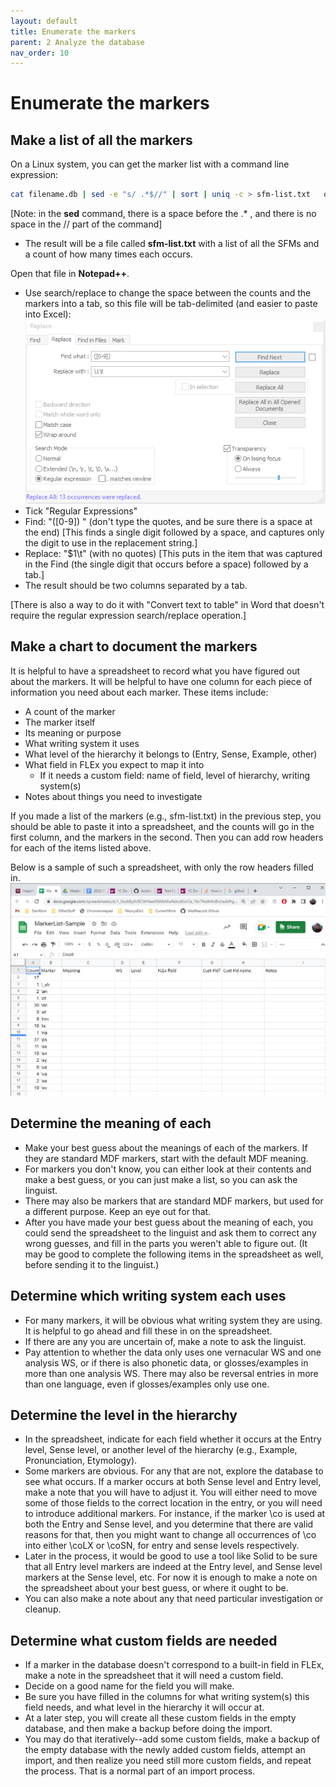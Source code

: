 ```yaml
---
layout: default
title: Enumerate the markers
parent: 2 Analyze the database
nav_order: 10
---
```

# Enumerate the markers
## Make a list of all the markers
On a Linux system, you can get the marker list with a command line expression:
```bash
cat filename.db | sed -e "s/ .*$//" | sort | uniq -c > sfm-list.txt   or dos2unix < filename.db | sed -e "s/ .*$//" | sort | uniq -c > sfm-list.txt
```
[Note: in the **sed** command, there is a space before the .* , and there is no space in the // part of the command]

- The result will be a file called **sfm-list.txt** with a list of all the SFMs and a count of how many times each occurs.

Open that file in **Notepad++**.
- Use search/replace to change the space between the counts and the markers into a tab, so this file will be tab-delimited (and easier to paste into Excel): ![Notepad++ Search/Replace Dialog](assets/Notepadplusplus-search-replace.png "Notepad++ Search/Replace dialog box")
- Tick "Regular Expressions"
- Find: "([0-9]) " (don't type the quotes, and be sure there is a space at the end) [This finds a single digit followed by a space, and captures only the digit to use in the replacement string.]
- Replace: "$1\t" (with no quotes)  [This puts in the item that was captured in the Find (the single digit that occurs before a space) followed by a tab.]
- The result should be two columns separated by a tab.

[There is also a way to do it with "Convert text to table" in Word that doesn't require the regular expression search/replace operation.]

## Make a chart to document the markers
It is helpful to have a spreadsheet to record what you have figured out about the markers.  It will be helpful to have one column for each piece of information you need about each marker.  These items include:
- A count of the marker
- The marker itself
- Its meaning or purpose
- What writing system it uses
- What level of the hierarchy it belongs to (Entry, Sense, Example, other)
- What field in FLEx you expect to map it into
  - If it needs a custom field: name of field, level of hierarchy, writing system(s)
- Notes about things you need to investigate

If you made a list of the markers (e.g., sfm-list.txt) in the previous step, you should be able to paste it into a spreadsheet, and the counts will go in the first column, and the markers in the second.  Then you can add row headers for each of the items listed above.

Below is a sample of such a spreadsheet, with only the row headers filled in.
![A spreadsheet of SFM markers](assets/20-sample-spreadsheet.png "SFM marker spreadsheet")

## Determine the meaning of each
- Make your best guess about the meanings of each of the markers.  If they are standard MDF markers, start with the default MDF meaning.
- For markers you don't know, you can either look at their contents and make a best guess, or you can just make a list, so you can ask the linguist.
- There may also be markers that are standard MDF markers, but used for a different purpose.  Keep an eye out for that.
- After you have made your best guess about the meaning of each, you could send the spreadsheet to the linguist and ask them to correct any wrong guesses, and fill in the parts you weren't able to figure out.  (It may be good to complete the following items in the spreadsheet as well, before sending it to the linguist.)

## Determine which writing system each uses
 - For many markers, it will be obvious what writing system they are using.  It is helpful to go ahead and fill these in on the spreadsheet.
 - If there are any you are uncertain of, make a note to ask the linguist.
 - Pay attention to whether the data only uses one vernacular WS and one analysis WS, or if there is also phonetic data, or glosses/examples in more than one analysis WS.  There may also be reversal entries in more than one language, even if glosses/examples only use one.
## Determine the level in the hierarchy
 - In the spreadsheet, indicate for each field whether it occurs at the Entry level, Sense level, or another level of the hierarchy (e.g., Example, Pronunciation, Etymology).
 - Some markers are obvious.  For any that are not, explore the database to see what occurs.  If a marker occurs at both Sense level and Entry level, make a note that you will have to adjust it.  You will either need to move some of those fields to the correct location in the entry, or you will need to introduce additional markers.  For instance, if the marker \co is used at both the Entry and Sense level, and you determine that there are valid reasons for that, then you might want to change all occurrences of \co into either \coLX or \coSN, for entry and sense levels respectively.
 - Later in the process, it would be good to use a tool like Solid to be sure that all Entry level markers are indeed at the Entry level, and Sense level markers at the Sense level, etc.  For now it is enough to make a note on the spreadsheet about your best guess, or where it ought to be.
 - You can also make a note about any that need particular investigation or cleanup.

## Determine what custom fields are needed
 - If a marker in the database doesn't correspond to a built-in field in FLEx, make a note in the spreadsheet that it will need a custom field.
 - Decide on a good name for the field you will make.
 - Be sure you have filled in the columns for what writing system(s) this field needs, and what level in the hierarchy it will occur at.
 - At a later step, you will create all these custom fields in the empty database, and then make a backup before doing the import.
 - You may do that iteratively--add some custom fields, make a backup of the empty database with the newly added custom fields, attempt an import, and then realize you need still more custom fields, and repeat the process.  That is a normal part of an import process.
